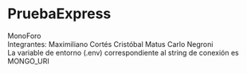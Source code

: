 # PruebaExpress
MonoForo  
Integrantes:   Maximiliano Cortés   Cristóbal Matus   Carlo Negroni    
La variable de entorno (.env) correspondiente al string de conexión es MONGO_URI
